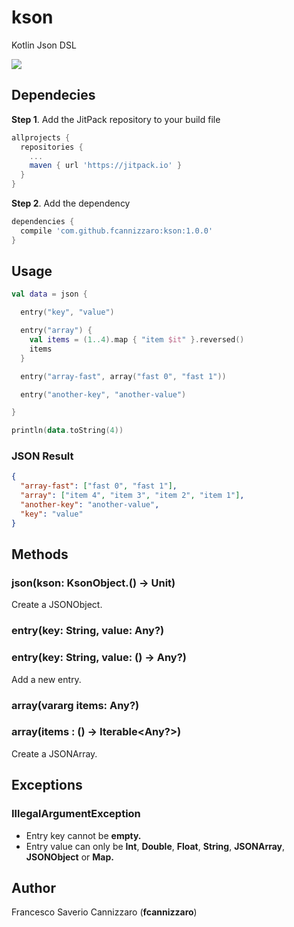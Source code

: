 # kson
Kotlin Json DSL

[![](https://jitpack.io/v/fcannizzaro/kson.svg)](https://jitpack.io/#fcannizzaro/kson)

## Dependecies

**Step 1**. Add the JitPack repository to your build file

```gradle
allprojects {
  repositories {
    ...
    maven { url 'https://jitpack.io' }
  }
}
```

**Step 2**. Add the dependency


```gradle
dependencies {
  compile 'com.github.fcannizzaro:kson:1.0.0'
}
```

## Usage

```kotlin
val data = json {

  entry("key", "value")

  entry("array") {
    val items = (1..4).map { "item $it" }.reversed()
    items
  }

  entry("array-fast", array("fast 0", "fast 1"))

  entry("another-key", "another-value")

}

println(data.toString(4))

```

### JSON Result

```json
{
  "array-fast": ["fast 0", "fast 1"],
  "array": ["item 4", "item 3", "item 2", "item 1"],
  "another-key": "another-value",
  "key": "value"
}
```

## Methods

### json(kson: KsonObject.() -> Unit)
Create a JSONObject.

### entry(key: String, value: Any?)
### entry(key: String, value: () -> Any?)
Add a new entry.

### array(vararg items: Any?)
### array(items : () -> Iterable<Any?>)
Create a JSONArray.

## Exceptions

### IllegalArgumentException
- Entry key cannot be **empty.**
- Entry value can only be **Int**, **Double**, **Float**, **String**, **JSONArray**, **JSONObject** or **Map.**

## Author
Francesco Saverio Cannizzaro (**fcannizzaro**)
